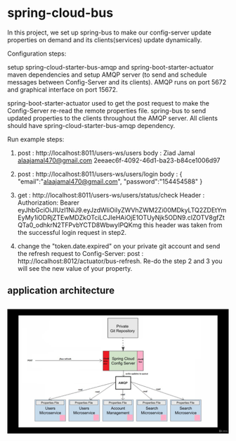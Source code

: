 # spring-cloud-bus

In this project, we set up spring-bus to make our config-server update properties on demand and its clients(services) update dynamically.

Configuration steps:

setup spring-cloud-starter-bus-amqp and spring-boot-starter-actuator maven dependencies and setup AMQP server (to send and schedule messages between Config-Server and its clients). AMQP runs on port 5672 and graphical interface on port 15672.

spring-boot-starter-actuator used to get the post request to make the Config-Server re-read the remote properties file. spring-bus to send updated properties to the clients throughout the AMQP server. All clients should have spring-cloud-starter-bus-amqp dependency.

Run example steps:

1. post : http://localhost:8011/users-ws/users
   body : 
   <UserResposeModel>
    <firatname>Ziad</firatname>
    <lastname>Jamal</lastname>
    <email>alaajamal470@gmail.com</email>
    <userId>2eeaec6f-4092-46d1-ba23-b84ce1006d97</userId>
   </UserResposeModel>
   
2. post : http://localhost:8011/users-ws/users/login
   body :
    {
    "email":"alaajamal470@gmail.com",
    "password":"154454588"
    }
3. get : http://localhost:8011/users-ws/users/status/check
   Header :
   Authorization: Bearer eyJhbGciOiJIUzI1NiJ9.eyJzdWIiOiIyZWVhZWM2Zi00MDkyLTQ2ZDEtYmEyMy1iODRjZTEwMDZkOTciLCJleHAiOjE1OTUyNjk5ODN9.cIZOTV8gfZtQTa0_odhkrN2TFPvbYCTD8WbwyIPQKmg
   this header was taken from the successful login request in step2.
   
4. change the "token.date.expired" on your private git account and send the refresh request to Config-Server:
post : http://localhost:8012/actuator/bus-refresh. Re-do the step 2 and 3 you will see the new value of your property.

<h2>application architecture<h2>
<img src="diagram.jpg"/>
    
